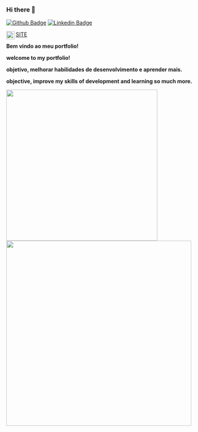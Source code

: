
### Hi there 👋
[![Github Badge](https://img.shields.io/badge/-Github-000?style=flat-square&logo=Github&logoColor=white&link=https://github.com/mig1998)](https://github.com/mig1998)
[![Linkedin Badge](https://img.shields.io/badge/-LinkedIn-blue?style=flat-square&logo=Linkedin&logoColor=white&link=https://www.linkedin.com/in/miguelaraujo98//)](https://www.linkedin.com/in/miguelaraujo98/)

<a target="_blank" href="https://mig1998.github.io/">SITE</a>
<a target="_blank" href="https://mig1998.github.io/">
  <img align="left" alt="Site" width="22px" src="https://cdn.jsdelivr.net/npm/simple-icons@3.7.0/icons/sitepoint.svg" />
</a>

<b>
<p>Bem vindo ao meu portfolio!</p>
<p>welcome to my portfolio!</p>

<p>objetivo, melhorar habilidades de desenvolvimento e aprender mais.</p>
<p>objective, improve my skills of development and learning so much more.</p>
</b>

<a href="https://github.com/mig1998">
  <img align="center" width="400" src="https://github-readme-stats.vercel.app/api/top-langs/?username=mig1998&layout=compact&theme=cobalt" />
</a>
<a href="https://github.com/mig1998">
  <img align="center" width="490"  src="https://github-readme-stats.vercel.app/api?username=mig1998&show_icons=true&theme=cobalt" />
</a>
